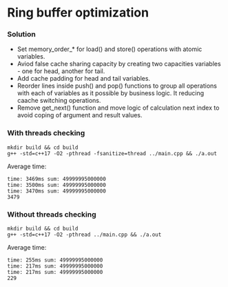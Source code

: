 # Ring buffer optimization

### Solution

* Set memory_order_* for load() and store() operations with atomic variables.
* Aviod false cache sharing capacity by creating two capacities variables - one for head, another for tail.
* Add cache padding for head and tail variables.
* Reorder lines inside push() and pop() functions to group all operations with each of variables as it possible by business logic. It reducing caache switching operations.
* Remove get_next() function and move logic of calculation next index to avoid coping of argument and result values.

### With threads checking

```
mkdir build && cd build
g++ -std=c++17 -O2 -pthread -fsanitize=thread ../main.cpp && ./a.out
```

Average time:

```
time: 3469ms sum: 49999995000000
time: 3500ms sum: 49999995000000
time: 3470ms sum: 49999995000000
3479
```

### Without threads checking

```
mkdir build && cd build
g++ -std=c++17 -O2 -pthread ../main.cpp && ./a.out
```

Average time:

```
time: 255ms sum: 49999995000000
time: 217ms sum: 49999995000000
time: 217ms sum: 49999995000000
229
```
